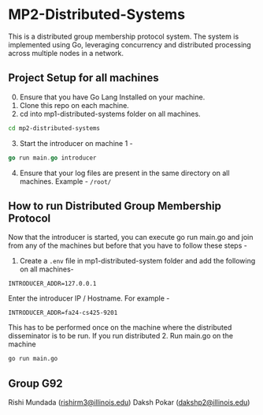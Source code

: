 # MP2-Distributed-Systems

This is a distributed group membership protocol system. The system is implemented using Go, leveraging concurrency and distributed processing across multiple nodes in a network.

## Project Setup for all machines

0. Ensure that you have Go Lang Installed on your machine.
1. Clone this repo on each machine.
2. cd into mp1-distributed-systems folder on all machines.
```bash
cd mp2-distributed-systems
```
3. Start the introducer on machine 1 - 
```go
go run main.go introducer
```
4. Ensure that your log files are present in the same directory on all machines. Example - `/root/`

## How to run Distributed Group Membership Protocol
Now that the introducer is started, you can execute go run main.go and join from any of the machines but before that you have to follow these steps -

1. Create a `.env` file in mp1-distributed-system folder and add the following on all machines-
```env
INTRODUCER_ADDR=127.0.0.1
```
Enter the introducer IP / Hostname. For example - 
```env
INTRODUCER_ADDR=fa24-cs425-9201
```
This has to be performed once on the machine where the distributed disseminator is to be run. If you run distributed 
2. Run main.go on the machine
```bash
go run main.go
```

## Group G92

Rishi Mundada (rishirm3@illinois.edu)
Daksh Pokar (dakshp2@illinois.edu)